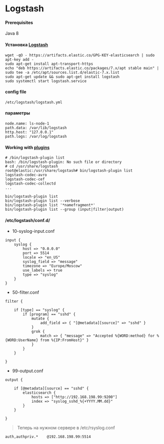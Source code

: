 # Logstash
#### Prerequisites
Java 8
#### Установка [Logstash](https://www.elastic.co/downloads/logstash-oss)
```
wget -qO - https://artifacts.elastic.co/GPG-KEY-elasticsearch | sudo apt-key add -
sudo apt-get install apt-transport-https
echo "deb https://artifacts.elastic.co/packages/7.x/apt stable main" | sudo tee -a /etc/apt/sources.list.d/elastic-7.x.list
sudo apt-get update && sudo apt-get install logstash
sudo systemctl start logstash.service
```
#### config file
```
/etc/logstash/logstash.yml
```
#### параметры
```
node.name: ls-node-1
path.data: /var/lib/logstash
http.host: "127.0.0.1"
path.logs: /var/log/logstash
```
#### Working with [plugins](https://www.elastic.co/guide/en/logstash/current/working-with-plugins.html)
```
# /bin/logstash-plugin list
bash: /bin/logstash-plugin: No such file or directory
# cd /usr/share/logstash
root@elastic:/usr/share/logstash# bin/logstash-plugin list
logstash-codec-avro
logstash-codec-cef
logstash-codec-collectd
...

bin/logstash-plugin list 
bin/logstash-plugin list --verbose 
bin/logstash-plugin list '*namefragment*' 
bin/logstash-plugin list --group (input|filter|output) 
```
#### /etc/logstash/conf.d/
* 10-syslog-input.conf
```
input {
    syslog {
        host => "0.0.0.0"
        port => 5514
        locale => "en_US"
        syslog_field => "message"
        timezone => "Europe/Moscow"
        use_labels => true
        type => "syslog"
    }
}
```
* 50-filter.conf
```
filter {

    if [type] == "syslog" {
        if [program] == "sshd" {
            mutate {
                add_field => { "[@metadata][source]" => "sshd" }
            }
            grok {
                match => { "message" => "Accepted %{WORD:method} for %{WORD:UserName} from %{IP:FromHost}" }
            }
        }
    }

}
```
* 99-output.conf
```
output {

    if [@metadata][source] == "sshd" {
        elasticsearch {
            hosts => ["http://192.168.198.99:9200"]
            index => "syslog_sshd_%{+YYYY.MM.dd}"
        }
    }

}
```
> Теперь на нужном сервере в /etc/rsyslog.conf
```
auth,authpriv.*    @192.168.198.99:5514
```
